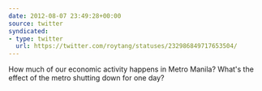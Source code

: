 ```yaml
---
date: 2012-08-07 23:49:28+00:00
source: twitter
syndicated:
- type: twitter
  url: https://twitter.com/roytang/statuses/232986849717653504/
---
```


How much of our economic activity happens in Metro Manila? What's the effect of the metro shutting down for one day?